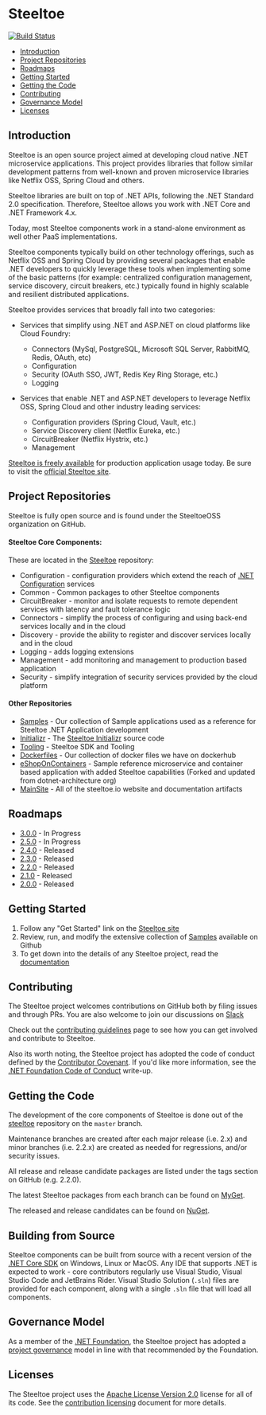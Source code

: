 # Steeltoe

[![Build Status](https://dev.azure.com/SteeltoeOSS/Steeltoe/_apis/build/status/SteeltoeOSS.steeltoe?branchName=2.x)](https://dev.azure.com/SteeltoeOSS/Steeltoe/_build/latest?definitionId=4&branchName=2.x)

* [Introduction](#introduction)
* [Project Repositories](#project-repositories)
* [Roadmaps](#roadmaps)
* [Getting Started](#getting-started)
* [Getting the Code](#getting-the-code)
* [Contributing](#contributing)
* [Governance Model](#governance-model)
* [Licenses](#licenses)

## Introduction

Steeltoe is an open source project aimed at developing cloud native .NET microservice applications.  This project provides libraries that follow similar development patterns from well-known and proven microservice libraries like Netflix OSS, Spring Cloud and others. 

Steeltoe libraries are built on top of .NET APIs, following the .NET Standard 2.0 specification. Therefore, Steeltoe allows you work with .NET Core and .NET Framework 4.x. 

Today, most Steeltoe components work in a stand-alone environment as well other PaaS implementations.

Steeltoe components typically build on other technology offerings, such as Netflix OSS and Spring Cloud by providing several packages that enable .NET developers to quickly leverage these tools when implementing some of the basic patterns (for example: centralized configuration management, service discovery, circuit breakers, etc.) typically found in highly scalable and resilient distributed applications.

Steeltoe provides services that broadly fall into two categories:

* Services that simplify using .NET and ASP.NET on cloud platforms like Cloud Foundry:
  * Connectors (MySql, PostgreSQL, Microsoft SQL Server, RabbitMQ, Redis, OAuth, etc)
  * Configuration
  * Security (OAuth SSO, JWT, Redis Key Ring Storage, etc.)
  * Logging

* Services that enable .NET and ASP.NET developers to leverage Netflix OSS, Spring Cloud and other industry leading services:
  * Configuration providers (Spring Cloud, Vault, etc.)
  * Service Discovery client (Netflix Eureka, etc.)
  * CircuitBreaker (Netflix Hystrix, etc.)
  * Management

[Steeltoe is freely available](https://www.nuget.org/packages?q=steeltoe) for production application usage today. Be sure to visit the [official Steeltoe site](https://steeltoe.io/).

## Project Repositories

Steeltoe is fully open source and is found under the SteeltoeOSS organization on GitHub. 

#### Steeltoe Core Components: 
These are located in the [Steeltoe](https://github.com/SteeltoeOSS/steeltoe) repository:

* Configuration - configuration providers which extend the reach of [.NET Configuration](https://github.com/aspnet/Configuration) services
* Common - Common packages to other Steeltoe components
* CircuitBreaker - monitor and isolate requests to remote dependent services with latency and fault tolerance logic
* Connectors - simplify the process of configuring and using back-end services locally and in the cloud
* Discovery - provide the ability to register and discover services locally and in the cloud
* Logging - adds logging extensions
* Management - add monitoring and management to production based application
* Security - simplify integration of security services provided by the cloud platform

#### Other Repositories

* [Samples](https://github.com/SteeltoeOSS/Samples) - Our collection of Sample applications used as a reference for Steeltoe .NET Application development
* [Initializr](https://github.com/SteeltoeOSS/initializr) - The [Steeltoe Initializr](https://start.steeltoe.io) source code
* [Tooling](https://github.com/SteeltoeOSS/Tooling) - Steeltoe SDK and Tooling
* [Dockerfiles](https://github.com/SteeltoeOSS/Dockerfiles) - Our collection of docker files we have on dockerhub
* [eShopOnContainers](https://github.com/SteeltoeOSS/eShopOnContainers) - Sample reference microservice and container based application with added Steeltoe capabilities (Forked and updated from dotnet-architecture org)
* [MainSite](https://github.com/SteeltoeOSS/MainSite) - All of the steeltoe.io website and documentation artifacts

## Roadmaps
* [3.0.0](roadmaps/3.0.0.md) - In Progress
* [2.5.0](roadmaps/2.5.0.md) - In Progress
* [2.4.0](roadmaps/2.4.0.md) - Released
* [2.3.0](roadmaps/2.3.0.md) - Released
* [2.2.0](roadmaps/2.2.0.md) - Released
* [2.1.0](roadmaps/2.1.0.md) - Released
* [2.0.0](roadmaps/2.0.0.md) - Released

## Getting Started

1. Follow any "Get Started" link on the [Steeltoe site](https://steeltoe.io/)
1. Review, run, and modify the extensive collection of [Samples](https://github.com/SteeltoeOSS/Samples) available on Github
1. To get down into the details of any Steeltoe project, read the [documentation](https://steeltoe.io/docs/)

## Contributing

The Steeltoe project welcomes contributions on GitHub both by filing issues and through PRs. You are also welcome to join our discussions on [Slack](https://slack.steeltoe.io/)

Check out the [contributing guidelines](https://github.com/SteeltoeOSS/.github/blob/master/CONTRIBUTING.md) page to see how you can get involved and contribute to Steeltoe.

Also its worth noting, the Steeltoe project has adopted the code of conduct defined by the [Contributor Covenant](https://contributor-covenant.org/).
If you'd like more information, see the [.NET Foundation Code of Conduct](https://www.dotnetfoundation.org/code-of-conduct) write-up.

## Getting the Code

The development of the core components of Steeltoe is done out of the [steeltoe](/) repository on the `master` branch.

Maintenance branches are created after each major release (i.e. 2.x) and minor branches (i.e. 2.2.x) are created as needed for regressions, and/or security issues.

All release and release candidate packages are listed under the tags section on GitHub (e.g. 2.2.0).

The latest Steeltoe packages from each branch can be found on [MyGet](https://myget.org/gallery/steeltoedev).

The released and release candidates can be found on [NuGet](https://www.nuget.org/profiles/steeltoe).

## Building from Source

Steeltoe components can be built from source with a recent version of the [.NET Core SDK](https://dotnet.microsoft.com/download/visual-studio-sdks) on Windows, Linux or MacOS. Any IDE that supports .NET is expected to work - core contributors regularly use Visual Studio, Visual Studio Code and JetBrains Rider. Visual Studio Solution (`.sln`) files are provided for each component, along with a single `.sln` file that will load all components.

## Governance Model

As a member of the [.NET Foundation](https://dotnetfoundation.org/), the Steeltoe project has adopted a [project governance](https://github.com/dotnet/home/blob/master/governance/project-governance.md) model in line with that recommended by the Foundation.

## Licenses

The Steeltoe project uses the [Apache License Version 2.0](https://github.com/SteeltoeOSS/.github/blob/master/LICENSE.md) license for all of its code.  See the [contribution licensing](https://github.com/SteeltoeOSS/.github/blob/master/contributing-docs/contributing-license.md) document for more details.
